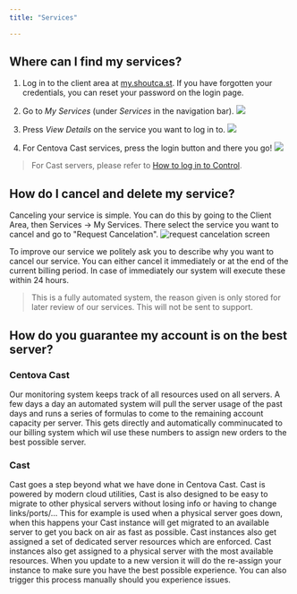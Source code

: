 ```yaml
---
title: "Services"

---
```


## Where can I find my services?

1. Log in to the client area at [my.shoutca.st](https://my.shoutca.st). If you have forgotten your credentials, you can reset your password on the login page.

2. Go to *My Services* (under *Services* in the navigation bar).
![](https://images.shoutca.st/A7ZH3C7NTBFqjeLE2n0g_xJbnaBb.png)
3. Press *View Details* on the service you want to log in to.
![](https://images.shoutca.st/b6NkgqGMRrGxPFySdU2M_puc7Occ.png)
4. For Centova Cast services, press the login button and there you go!
![](https://images.shoutca.st/fsCTbMBWT7adF7Q4OzP2_viwA7hj.png)

> For Cast servers, please refer to [How to log in to Control](//docs.shoutca.st/docs/log-in).

## How do I cancel and delete my service? 

Canceling your service is simple. You can do this by going to the Client Area, then Services -> My Services. There select the service you want to cancel and go to "Request Cancelation".
![request cancelation screen](https://images.shoutca.st/Screenshot%20from%202018-07-30%2011-18-32.png)

To improve our service we politely ask you to describe why you want to cancel our service. You can either cancel it immediately or at the end of the current billing period. In case of immediately our system will execute these within 24 hours.

> This is a fully automated system, the reason given is only stored for later review of our services. This will not be sent to support.

## How do you guarantee my account is on the best server? 

### Centova Cast
Our monitoring system keeps track of all resources used on all servers. A few days a day an automated system will pull the server usage of the past days and runs a series of formulas to come to the remaining account capacity per server. This gets directly and automatically comminucated to our billing system which wil use these numbers to assign new orders to the best possible server.

### Cast
Cast goes a step beyond what we have done in Centova Cast. Cast is powered by modern cloud utilities, Cast is also designed to be easy to migrate to other physical servers without losing info or having to change links/ports/... This for example is used when a physical server goes down, when this happens your Cast instance will get migrated to an available server to get you back on air as fast as possible. Cast instances also get assigned a set of dedicated server resources which are enforced. Cast instances also get assigned to a physical server with the most available resources. When you update to a new version it will do the re-assign your instance to make sure you have the best possible experience. You can also trigger this process manually should you experience issues.
